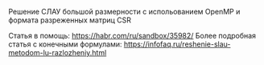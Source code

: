 Решение СЛАУ большой размерности с испольованием OpenMP и формата разреженных матриц CSR

Статья в помощь: https://habr.com/ru/sandbox/35982/
Более подробная статья с конечными формулами: https://infofaq.ru/reshenie-slau-metodom-lu-razlozheniy.html
